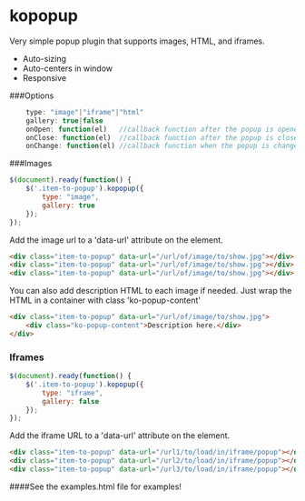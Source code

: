 # kopopup
Very simple popup plugin that supports images, HTML, and iframes.
- Auto-sizing
- Auto-centers in window
- Responsive

###Options

```javascript
    type: "image"|"iframe"|"html"
    gallery: true|false
    onOpen: function(el)   //callback function after the popup is opened (el = element opened)
    onClose: function(el)  //callback function after the popup is closed (el = element closed)
    onChange: function(el) //callback function when the popup is changed (next/prev) (el = element changed to)
```

###Images

```javascript
$(document).ready(function() {
    $('.item-to-popup').kopopup({
        type: "image",
        gallery: true
    });
});
```

Add the image url to a 'data-url' attribute on the element.
```html
<div class="item-to-popup" data-url="/url/of/image/to/show.jpg"></div>
<div class="item-to-popup" data-url="/url/of/image/to/show.jpg"></div>
<div class="item-to-popup" data-url="/url/of/image/to/show.jpg"></div>
```

You can also add description HTML to each image if needed. Just wrap the HTML in a container with class 'ko-popup-content'
```html
<div class="item-to-popup" data-url="/url/of/image/to/show.jpg">
    <div class="ko-popup-content">Description here.</div>
</div>
```

### Iframes

```javascript
$(document).ready(function() {
    $('.item-to-popup').kopopup({
        type: "iframe",
        gallery: false
    });
});
```

Add the iframe URL to a 'data-url' attribute on the element.
```html
<div class="item-to-popup" data-url="/url1/to/load/in/iframe/popup"></div>
<div class="item-to-popup" data-url="/url2/to/load/in/iframe/popup"></div>
<div class="item-to-popup" data-url="/url3/to/load/in/iframe/popup"></div>
```

####See the examples.html file for examples!
